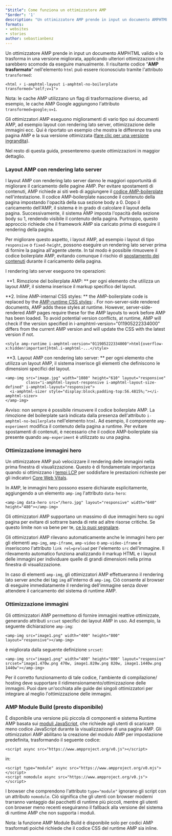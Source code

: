 ```yaml
---
"$title": Come funziona un ottimizzatore AMP
"$order": '1'
description: "Un ottimizzatore AMP prende in input un documento AMPHTML valido e lo trasforma in una versione migliorata, applicando ulteriori ottimizzazioni che sarebbero scomode da eseguire manualmente. Questa guida spiega in dettaglio il funzionamento dell'ottimizzatore AMP."
formats:
- websites
- stories
author: sebastianbenz
---
```


Un ottimizzatore AMP prende in input un documento AMPHTML valido e lo trasforma in una versione migliorata, applicando ulteriori ottimizzazioni che sarebbero scomode da eseguire manualmente. Il risultante codice “**AMP trasformato**” nell'elemento `html` può essere riconosciuto tramite l'attributo `transformed`:

```
<html ⚡ i-amphtml-layout i-amphtml-no-boilerplate transformed="self;v=1">
```

Nota: le cache AMP utilizzano un flag di trasformazione diverso, ad esempio, le cache AMP Google aggiungono l'attributo `transformed=google;v=1`.

Gli ottimizzatori AMP eseguono miglioramenti di vario tipo sui documenti AMP, ad esempio layout con rendering lato server, ottimizzazione delle immagini ecc. Qui è riportato un esempio che mostra le differenze tra una pagina AMP e la sua versione ottimizzata ([fare clic per una versione ingrandita](/static/img/docs/guides/optimized-amp-diff.png)).

<a href="/static/img/docs/guides/optimized-amp-diff.png"><amp-img lightbox layout="responsive" width="2560" height="773" src="/static/img/docs/guides/optimized-amp-diff.png"></amp-img></a>

Nel resto di questa guida, presenteremo queste ottimizzazioni in maggior dettaglio.

### Layout AMP con rendering lato server

I layout AMP con rendering lato server danno le maggiori opportunità di migliorare il caricamento delle pagine AMP. Per evitare spostamenti di contenuti, AMP richiede ai siti web di aggiungere il [codice AMP-boilerplate](https://amp.dev/documentation/guides-and-tutorials/learn/spec/amp-boilerplate/?format=websites) nell'intestazione. Il codice AMP-boilerplate nasconde il contenuto della pagina impostando l'opacità della sua sezione body a 0. Dopo il caricamento dell'AMP, il sistema è in grado di calcolare il layout della pagina. Successivamente, il sistema AMP imposta l'opacità della sezione body su 1, rendendo visibile il contenuto della pagina. Purtroppo, questo approccio richiede che il framework AMP sia caricato prima di eseguire il rendering della pagina.

Per migliorare questo aspetto, i layout AMP, ad esempio i layout di tipo `responsive` o `fixed-height`, possono eseguire un rendering lato server prima di fornire la pagina all'agente utente. In tal modo è possibile rimuovere il codice boilerplate AMP, evitando comunque il rischio di [spostamento dei contenuti](https://web.dev/cls/) durante il caricamento della pagina.

I rendering lato server eseguono tre operazioni:

⁣ **1. Rimozione del boilerplate AMP: ** per ogni elemento che utilizza un layout AMP, il sistema inserisce il markup specifico del layout.

⁣**2. Inline AMP-internal CSS styles: ** the AMP-boilerplate code is replaced by the <a href="https://cdn.ampproject.org/v0.css">AMP-runtime CSS styles</a>: <style amp-runtime>...</style>. For non-server-side rendered documents, AMP adds these styles at runtime. However, server-side-rendered AMP pages require these for the AMP layouts to work before AMP has been loaded. To avoid potential version conflicts, at runtime, AMP will check if the version specified in i-amphtml-version="011905222334000" differs from the current AMP version and will update the CSS with the latest version if not.

```
<style amp-runtime i-amphtml-version="011905222334000">html{overflow-x:hidden!important}html.i-amphtml-...</style>
```

⁣ **3. Layout AMP con rendering lato server: ** per ogni elemento che utilizza un layout AMP, il sistema inserisce gli elementi che definiscono le dimensioni specifici del layout.

```
<amp-img src="image.jpg" width="1080" height="610" layout="responsive"
         class="i-amphtml-layout-responsive i-amphtml-layout-size-defined" i-amphtml-layout="responsive">
  <i-amphtml-sizer style="display:block;padding-top:56.4815%;"></i-amphtml-sizer>
</amp-img>
```

Avviso: non sempre è possibile rimuovere il codice boilerplate AMP. La rimozione del boilerplate sarà indicata dalla presenza dell'attributo `i-amphtml-no-boilerplate` nell'elemento `html`. Ad esempio, il componente `amp-experiment` modifica il contenuto della pagina a runtime. Per evitare spostamenti di contenuti, è necessario che il codice AMP-boilerplate sia presente quando `amp-experiment` è utilizzato su una pagina.

### Ottimizzazione immagini hero

Un ottimizzatore AMP può velocizzare il rendering delle immagini nella prima finestra di visualizzazione. Questo è di fondamentale importanza quando si ottimizzano i [tempi LCP](https://web.dev/lcp/) per soddisfare le prestazioni richieste per gli indicatori [Core Web Vitals](https://web.dev/vitals).

In AMP, le immagini hero possono essere dichiarate esplicitamente, aggiungendo a un elemento `amp-img` l'attributo `data-hero`:

```
<amp-img data-hero src="/hero.jpg" layout="responsive" width="640" height="480"></amp-img>
```

Gli ottimizzatori AMP supportano un massimo di due immagini hero su ogni pagina per evitare di sottrarre banda di rete ad altre risorse critiche. Se questo limite non va bene per te, [ce lo puoi segnalare](https://github.com/ampproject/amp-toolbox/issues).

Gli ottimizzatori AMP rilevano automaticamente anche le immagini hero per gli elementi `amp-img`, `amp-iframe`, `amp-video` o `amp-video-iframe` e inseriscono l'attributo `link rel=preload` per l'elemento `src` dell'immagine. Il rilevamento automatico funziona analizzando il markup HTML e i layout delle immagini per individuare quelle di grandi dimensioni nella prima finestra di visualizzazione.

In caso di elementi `amp-img`, gli ottimizzatori AMP effettueranno il rendering lato server anche dei tag `img` all'interno di `amp-img`. Ciò consente al browser di eseguire immediatamente il rendering dell'immagine senza dover attendere il caricamento del sistema di runtime AMP.

### Ottimizzazione immagini

Gli otttimizzatori AMP permettono di fornire immagini reattive ottimizzate, generando attributi  `srcset` specifici dei layout AMP in uso. Ad esempio, la seguente dichiarazione `amp-img`:

```
<amp-img src="image1.png" width="400" height="800" layout="responsive"></amp-img>
```

è migliorata dalla seguente definizione `srcset`:

```
<amp-img src="image1.png" width="400" height="800" layout="responsive" srcset="image1.470w.png 470w, image1.820w.png 820w, image1.1440w.png 1440w"></amp-img>
```

Per il corretto funzionamento di tale codice, l'ambiente di compilazione/ hosting deve supportare il ridimensionamento/ottimizzazione delle immagini. Puoi dare un'occhiata alle guide dei singoli ottimizzatori per integrare al meglio l'ottimizzazione delle immagini.

### AMP Module Build (presto disponibile)

È disponibile una versione più piccola di componenti e sistema Runtime AMP basata sui [moduli JavaScript](https://v8.dev/features/modules#browser), che richiede agli utenti di scaricare meno codice JavaScript durante la visualizzazione di una pagina AMP. Gli ottimizzatori AMP abilitano la creazione del modulo AMP per impostazione predefinita, trasformando il seguente codice:

```
<script async src="https://www.ampproject.org/v0.js"></script>
```

in:

```
<script type="module" async src="https://www.ampproject.org/v0.mjs"></script>
<script nomodule async src="https://www.ampproject.org/v0.js"></script>
```

I browser che comprendono l'attributo `type="module"` ignorano gli script con un attributo `nomodule`. Ciò significa che gli utenti con browser moderni trarranno vantaggio dai pacchetti di runtime più piccoli, mentre gli utenti con browser meno recenti eseguiranno il fallback alla versione del sistema di runtime AMP che non supporta i moduli.

Nota: la funzione AMP Module Build è disponibile solo per codici AMP trasformati poiché richiede che il codice CSS del runtime AMP sia inline.
